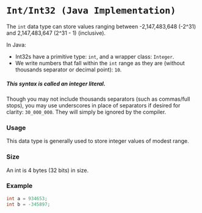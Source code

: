 # `Int/Int32 (Java Implementation)`
The `int` data type can store values ranging between -2,147,483,648 (-2^31) and 2,147,483,647 (2^31 - 1) (inclusive).

In Java:
* Int32s have a primitive type: `int`, and a wrapper class: `Integer`.
* We write numbers that fall within the `int` range as they are (without thousands separator or decimal point): `10`.
##### This syntax is called an integer literal.
Though you may not include thousands separators (such as commas/full stops),
you may use underscores in place of separators if desired for clarity: `30_000_000`.
They will simply be ignored by the compiler.

### Usage
This data type is generally used to store integer values of modest range.

### Size
An int is 4 bytes (32 bits) in size.

### Example
```java
int a = 934653;
int b = -345897;
```

